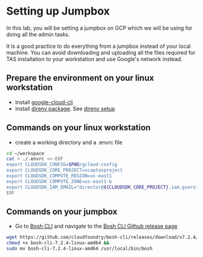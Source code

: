 # Setting up Jumpbox

In this lab, you will be setting a jumpbox on GCP which we will be using for doing all the admin tasks.

It is a good practice to do everything from a jumpbox instead of your local
machine. You can avoid downloading and uploading all the files required for
TAS installation to your workstation and use Google's network instead.

## Prepare the environment on your linux workstation

- Install [google-cloud-cli](https://www.golinuxcloud.com/install-gcloud-on-linux/)
- Install [direnv package](https://direnv.net/). See [direnv setup](https://direnv.net/docs/hook.html)

## Commands on your linux workstation

- create a working directory and a .envrc file

```bash
cd ~/workspace
cat > ./.envrc <<-EOF
export CLOUDSDK_CONFIG=$PWD/gcloud-config
export CLOUDSDK_CORE_PROJECT=vcaptasproject
export CLOUDSDK_COMPUTE_REGION=us-east1
export CLOUDSDK_COMPUTE_ZONE=us-east1-b
export CLOUDSDK_IAM_EMAIL="director@${CLOUDSDK_CORE_PROJECT}.iam.gserviceaccount.com"
EOF
```



## Commands on your jumpbox

- Go to [Bosh CLI](https://bosh.io/docs/cli-v2-install/) and navigate to the [Bosh CLI Github release page](https://github.com/cloudfoundry/bosh-cli/releases)

```bash
wget https://github.com/cloudfoundry/bosh-cli/releases/download/v7.2.4/bosh-cli-7.2.4-linux-amd64 &&
chmod +x bosh-cli-7.2.4-linux-amd64 &&
sudo mv bosh-cli-7.2.4-linux-amd64 /usr/local/bin/bosh
```